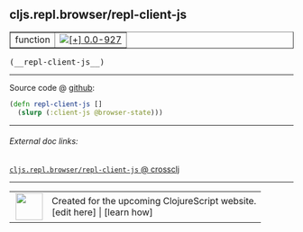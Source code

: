 ## cljs.repl.browser/repl-client-js



 <table border="1">
<tr>
<td>function</td>
<td><a href="https://github.com/cljsinfo/cljs-api-docs/tree/0.0-927"><img valign="middle" alt="[+] 0.0-927" title="Added in 0.0-927" src="https://img.shields.io/badge/+-0.0--927-lightgrey.svg"></a> </td>
</tr>
</table>


 <samp>
(__repl-client-js__)<br>
</samp>

---







Source code @ [github](https://github.com/clojure/clojurescript/blob/r1.7.10/src/main/clojure/cljs/repl/browser.clj#L76-L77):

```clj
(defn repl-client-js []
  (slurp (:client-js @browser-state)))
```

<!--
Repo - tag - source tree - lines:

 <pre>
clojurescript @ r1.7.10
└── src
    └── main
        └── clojure
            └── cljs
                └── repl
                    └── <ins>[browser.clj:76-77](https://github.com/clojure/clojurescript/blob/r1.7.10/src/main/clojure/cljs/repl/browser.clj#L76-L77)</ins>
</pre>

-->

---



###### External doc links:

[`cljs.repl.browser/repl-client-js` @ crossclj](http://crossclj.info/fun/cljs.repl.browser/repl-client-js.html)<br>

---

 <table>
<tr><td>
<img valign="middle" align="right" width="48px" src="http://i.imgur.com/Hi20huC.png">
</td><td>
Created for the upcoming ClojureScript website.<br>
[edit here] | [learn how]
</td></tr></table>

[edit here]:https://github.com/cljsinfo/cljs-api-docs/blob/master/cljsdoc/cljs.repl.browser/repl-client-js.cljsdoc
[learn how]:https://github.com/cljsinfo/cljs-api-docs/wiki/cljsdoc-files

<!--

This information was too distracting to show to readers, but I'll leave it
commented here since it is helpful to:

- pretty-print the data used to generate this document
- and show how to retrieve that data



The API data for this symbol:

```clj
{:ns "cljs.repl.browser",
 :name "repl-client-js",
 :type "function",
 :signature ["[]"],
 :source {:code "(defn repl-client-js []\n  (slurp (:client-js @browser-state)))",
          :title "Source code",
          :repo "clojurescript",
          :tag "r1.7.10",
          :filename "src/main/clojure/cljs/repl/browser.clj",
          :lines [76 77]},
 :full-name "cljs.repl.browser/repl-client-js",
 :full-name-encode "cljs.repl.browser/repl-client-js",
 :history [["+" "0.0-927"]]}

```

Retrieve the API data for this symbol:

```clj
;; from Clojure REPL
(require '[clojure.edn :as edn])
(-> (slurp "https://raw.githubusercontent.com/cljsinfo/cljs-api-docs/catalog/cljs-api.edn")
    (edn/read-string)
    (get-in [:symbols "cljs.repl.browser/repl-client-js"]))
```

-->
